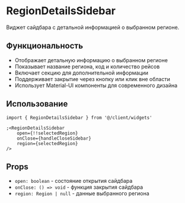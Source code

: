 # RegionDetailsSidebar

Виджет сайдбара с детальной информацией о выбранном регионе.

## Функциональность

- Отображает детальную информацию о выбранном регионе
- Показывает название региона, код и количество рейсов
- Включает секцию для дополнительной информации
- Поддерживает закрытие через кнопку или клик вне области
- Использует Material-UI компоненты для современного дизайна

## Использование

```tsx
import { RegionDetailsSidebar } from '@/client/widgets'

;<RegionDetailsSidebar
    open={!!selectedRegion}
    onClose={handleCloseSidebar}
    region={selectedRegion}
/>
```

## Props

- `open: boolean` - состояние открытия сайдбара
- `onClose: () => void` - функция закрытия сайдбара
- `region: Region | null` - данные выбранного региона
